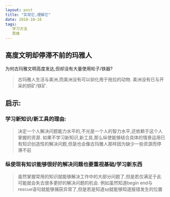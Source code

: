 ```yaml
---
layout: post
title: "实现它,理解它"
date: 2018-10-16
tags:
   学习方法
   思维
---
```

## 高度文明却停滞不前的玛雅人
为何古玛雅文明高度发达,但却没有大量使用轮子/铁器?
> 古玛雅人生活与美洲,而美洲没有可以驯化用于拖拉的动物.
> 美洲没有已与开采的铜矿/铁矿.

## 启示: 
### 学习新知识/新工具的理由:
> 决定一个人解决问题能力水平的,不光是一个人的智力水平,还依赖于这个人掌握的资源.
如果不学习新知识,新工具,那么纵使能够结合具体的情景运用已有知识创造性的解决问题,但是也会像古玛雅人那样因为缺少一些资源而停滞不前

### 纵使现有知识能够很好的解决问题也要重视基础/学习新东西

> 虽然掌握常用的知识就能够解决工作中的大部分问题了,但是若仅满足于此可能就会失去很多更好的解决问题的机会.
> 例如虽然知道begin end与rescue语句就能够捕获异常了,但是若是知道`$@`就能够知道报错发生的位置
